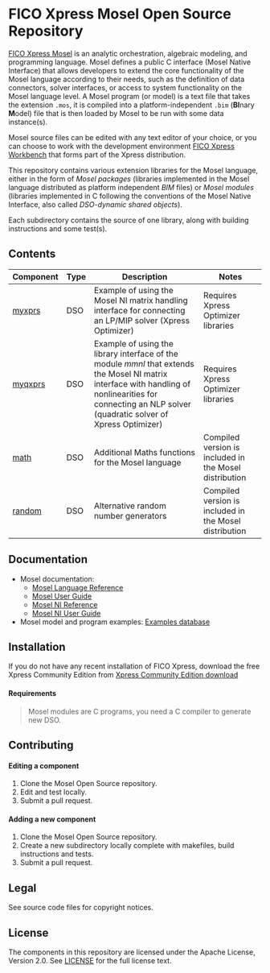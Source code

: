 # FICO Xpress Mosel Open Source Repository

[FICO Xpress Mosel](https://community.fico.com/docs/DOC-3787) is an analytic orchestration, algebraic modeling, and programming language. 
Mosel defines a public C interface (Mosel Native Interface) that allows developers to extend the core functionality of the Mosel language according to their needs, such as the definition of data connectors, solver interfaces, or access to system functionality on the Mosel language level.
A Mosel program (or model) is a text file that takes the extension `.mos`, it is compiled into a platform-independent `.bim` (**BI**nary **M**odel) file that is then loaded by Mosel to be run with some data instance(s). 

Mosel source files can be edited with any text editor of your choice, or you can choose to work with the development environment [FICO Xpress Workbench](https://community.fico.com/docs/DOC-3771) that forms part of the Xpress distribution.  

This repository contains various extension libraries for the Mosel language, either in the form of *Mosel packages* (libraries implemented in the Mosel language distributed as platform independent *BIM* files) or *Mosel modules* (libraries implemented in C following the conventions of the Mosel Native Interface, also called *DSO-dynamic shared objects*). 

Each subdirectory contains the source of one library, along with building instructions and some test(s).

## Contents

Component | Type | Description | Notes
----------|------|-------------|----------------------
[myxprs](modules/myxprs/README.md) | DSO | Example of using the Mosel NI matrix handling interface for connecting an LP/MIP solver (Xpress Optimizer) | Requires Xpress Optimizer libraries
[myqxprs](modules/myqxprs/README.md) | DSO | Example of using the library interface of the module *mmnl* that extends the Mosel NI matrix interface with handling of nonlinearities for connecting an NLP solver (quadratic solver of Xpress Optimizer) | Requires Xpress Optimizer libraries
[math](modules/math/README.md) | DSO | Additional Maths functions for the Mosel language | Compiled version is included in the Mosel distribution
[random](modules/random/README.md) | DSO | Alternative random number generators | Compiled version is included in the Mosel distribution

## Documentation
* Mosel documentation: 
  * [Mosel Language Reference](http://www.fico.com/fico-xpress-optimization/docs/latest/mosel/mosel_lang/dhtml/index.html)
  * [Mosel User Guide](http://www.fico.com/fico-xpress-optimization/docs/latest/mosel/UG/dhtml/index.html)
  * [Mosel NI Reference](http://www.fico.com/fico-xpress-optimization/docs/latest/mosel/mosel_NI/dhtml/index.html)
  * [Mosel NI User Guide](http://www.fico.com/fico-xpress-optimization/docs/latest/mosel/mosel_niug/dhtml/index.html)
* Mosel model and program examples: [Examples database](http://examples.xpress.fico.com/example.pl#mosel)

## Installation
If you do not have any recent installation of FICO Xpress, download the free Xpress Community Edition from [Xpress Community Edition download](http://subscribe.fico.com/xpress-optimization-community-license)  

#### Requirements
> Mosel modules are C programs, you need a C compiler to generate new DSO. 

## Contributing
 
#### Editing a component
1. Clone the Mosel Open Source repository.
2. Edit and test locally.
3. Submit a pull request.
#### Adding a new component
1. Clone the Mosel Open Source repository.
2. Create a new subdirectory locally complete with makefiles, build instructions and tests.
3. Submit a pull request.

## Legal

See source code files for copyright notices.

## License

The components in this repository are licensed under the Apache License, Version 2.0. See [LICENSE](LICENSE) for the full license text.


